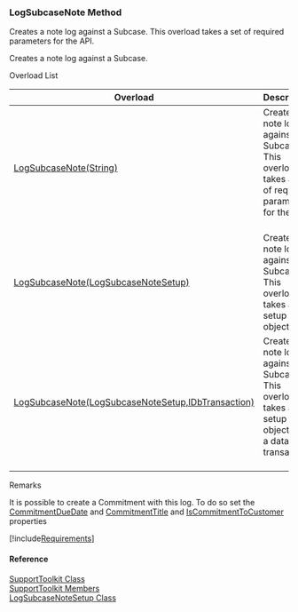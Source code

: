 ﻿### LogSubcaseNote Method

Creates a note log against a Subcase. This overload takes a set of required parameters for the API.

Creates a note log against a Subcase.

Overload List

| Overload | Description |
| --- | --- |
| [LogSubcaseNote(String)](FChoice.Toolkits.Clarify~FChoice.Toolkits.Clarify.Support.SupportToolkit~LogSubcaseNote(String).md) | Creates a note log against a Subcase. This overload takes a set of required parameters for the API.   |
| [LogSubcaseNote(LogSubcaseNoteSetup)](FChoice.Toolkits.Clarify~FChoice.Toolkits.Clarify.Support.SupportToolkit~LogSubcaseNote(LogSubcaseNoteSetup).md) | Creates a note log against a Subcase. This overload takes a setup object.   |
| [LogSubcaseNote(LogSubcaseNoteSetup,IDbTransaction)](FChoice.Toolkits.Clarify~FChoice.Toolkits.Clarify.Support.SupportToolkit~LogSubcaseNote(LogSubcaseNoteSetup,IDbTransaction).md) | Creates a note log against a Subcase. This overload takes a setup object and a database transaction.   |

Remarks

It is possible to create a Commitment with this log. To do so set the [CommitmentDueDate](FChoice.Toolkits.Clarify~FChoice.Toolkits.Clarify.Support.LogSubcaseNoteSetup~CommitmentDueDate.md) and [CommitmentTitle](FChoice.Toolkits.Clarify~FChoice.Toolkits.Clarify.Support.LogSubcaseNoteSetup~CommitmentTitle.md) and [IsCommitmentToCustomer](FChoice.Toolkits.Clarify~FChoice.Toolkits.Clarify.Support.LogSubcaseNoteSetup~IsCommitmentToCustomer.md) properties

[!include[Requirements](../partials/requirements.md)]



#### Reference

[SupportToolkit Class](FChoice.Toolkits.Clarify~FChoice.Toolkits.Clarify.Support.SupportToolkit.md)  
[SupportToolkit Members](FChoice.Toolkits.Clarify~FChoice.Toolkits.Clarify.Support.SupportToolkit_members.md)  
[LogSubcaseNoteSetup Class](FChoice.Toolkits.Clarify~FChoice.Toolkits.Clarify.Support.LogSubcaseNoteSetup.md)